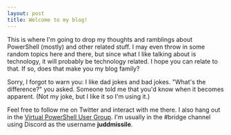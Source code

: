 ```yaml
---
layout: post
title: Welcome to my blog!
---
```


This is where I'm going to drop my thoughts and ramblings about PowerShell (mostly) and other related stuff. I may even throw in some random topics here and there, but since what I like talking about is technology, it will probably be technology related. I hope you can relate to that. If so, does that make you my blog family?

Sorry, I forgot to warn you: I like dad jokes and bad jokes. "What's the difference?" you asked. Someone told me that you'd know when it becomes apparent. (Not my joke, but I like it so I'm using it.)

Feel free to follow me on Twitter and interact with me there. I also hang out in the [Virtual PowerShell User Group](http://poshcode.org/). I'm usually in the #bridge channel using Discord as the username **juddmissile**.